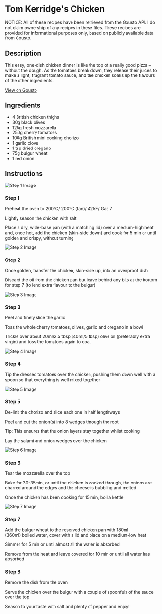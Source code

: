 # Tom Kerridge's Chicken 

NOTICE: All of these recipes have been retrieved from the Gousto API. I do not claim ownership of any recipes in these files. These recipes are provided for informational purposes only, based on publicly available data from Gousto.

## Description

This easy, one-dish chicken dinner is like the top of a really good pizza – without the dough. As the tomatoes break down, they release their juices to make a light, fragrant tomato sauce, and the chicken soaks up the flavours of the other ingredients.

[View on Gousto](https://www.gousto.co.uk/recipes/cookbook/tom-kerridges-chicken)

## Ingredients

- 4 British chicken thighs
- 30g black olives
- 125g fresh mozzarella 
- 250g cherry tomatoes
- 100g British mini cooking chorizo
- 1 garlic clove
- 1 tsp dried oregano
- 75g bulgur wheat
- 1 red onion

## Instructions

![Step 1 Image](https://production-media.gousto.co.uk/cms/recipe-step-image/473.-step-1-x200.jpg)

### Step 1

Preheat the oven to 200&deg;C/ 200&deg;C (fan)/ 425F/ Gas 7


Lightly season the chicken with salt


Place a dry, wide-base pan (with a matching lid) over a medium-high heat and, once hot, add the chicken (skin-side down) and cook for 5 min or until golden and crispy, without turning

![Step 2 Image](https://production-media.gousto.co.uk/cms/recipe-step-image/473.-step-2-x200.jpg)

### Step 2

Once golden, transfer the chicken, skin-side up, into an ovenproof dish


Discard the oil from the chicken pan but leave behind any bits at the bottom for step 7 (to lend extra flavour to the bulgur)

![Step 3 Image](https://production-media.gousto.co.uk/cms/recipe-step-image/473.-step-3-x200.jpg)

### Step 3

Peel and finely slice the garlic


Toss the whole cherry tomatoes, olives, garlic and oregano in a bowl


Trickle over about 20ml/2.5 tbsp&nbsp;<span class="text-danger">(40ml/5 tbsp)</span>&nbsp;olive oil (preferably extra virgin) and toss the tomatoes again to coat

![Step 4 Image](https://production-media.gousto.co.uk/cms/recipe-step-image/473.-step-4-x200.jpg)

### Step 4

Tip the dressed tomatoes over the chicken, pushing them down well with a spoon so that everything is well mixed together

![Step 5 Image](https://production-media.gousto.co.uk/cms/recipe-step-image/473.-step-5-x200.jpg)

### Step 5

De-link the chorizo and slice each one in half lengthways


Peel and cut the onion<span class="text-danger">(s)</span> into 8 wedges through the root


Tip: This ensures that the onion layers stay together whilst cooking


Lay the salami and onion wedges over the chicken

![Step 6 Image](https://production-media.gousto.co.uk/cms/recipe-step-image/473.-step-6-x200.jpg)

### Step 6

Tear the mozzarella over the top


Bake for 30-35min, or until the chicken is cooked through, the onions are charred around the edges and the cheese is bubbling and melted


Once the chicken has been cooking for 15 min, boil a kettle

![Step 7 Image](https://production-media.gousto.co.uk/cms/recipe-step-image/473.-step-7-x200.jpg)

### Step 7

Add the bulgur wheat to the reserved chicken pan with 180ml <span class="text-danger">(360ml)</span>&nbsp;boiled water, cover with a lid and place on a medium-low heat


Simmer for 5 min or until almost all the water is absorbed


Remove from the heat and leave covered for 10 min or until all water has absorbed &nbsp; &nbsp;

### Step 8

Remove the dish from the oven


Serve the chicken over the bulgur with a couple of spoonfuls of the sauce over the top


Season to your taste with salt and plenty of pepper and enjoy!


